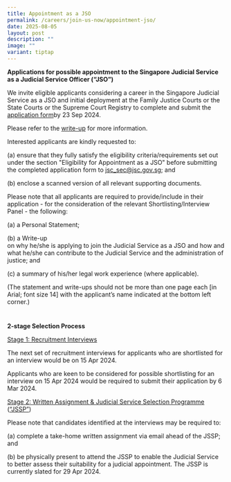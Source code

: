 ```yaml
---
title: Appointment as a JSO
permalink: /careers/join-us-now/appointment-jso/
date: 2025-08-05
layout: post
description: ""
image: ""
variant: tiptap
---
```

<p><strong>Applications for possible appointment to the Singapore Judicial Service as a Judicial Service Officer (“JSO”)</strong>
</p>
<p>We invite eligible applicants considering a career in the Singapore Judicial
Service as a JSO and initial deployment at the Family Justice Courts or
the State Courts or the Supreme Court Registry to complete and submit the
<a href="https://go.gov.sg/judicalserviceofficerapplicationform" rel="noopener noreferrer nofollow" target="_blank">application form</a>by 23 Sep 2024.</p>
<p>Please refer to the <a href="https://go.gov.sg/targetedrecruitment" rel="noopener noreferrer nofollow" target="_blank">write-up</a> for more information.</p>
<p>Interested applicants are kindly requested to:</p>
<p>(a) ensure that they fully satisfy the eligibility criteria/requirements
set out under the section "Eligibility for Appointment as a JSO" before
submitting the completed application form to <a href="mailto:jsc_sec@jsc.gov.sg" rel="noopener noreferrer nofollow" target="_blank">jsc_sec@jsc.gov.sg</a>; and</p>
<p>(b) enclose a scanned version of all relevant supporting documents.</p>
<p>Please note that all applicants are required to provide/include in their
application - for the consideration of the relevant Shortlisting/Interview
Panel - the following:</p>
<p>(a) a Personal Statement;</p>
<p>(b) a Write-up
<br>on why he/she is applying to join the Judicial Service as a JSO and how
and what he/she can contribute to the Judicial Service and the administration
of justice; and</p>
<p>(c) a summary of his/her legal work experience (where applicable).</p>
<p>(The statement and write-ups should not be more than one page each [in
Arial; font size 14] with the applicant’s name indicated at the bottom
left corner.)</p>
<h1></h1>
<p><strong>2-stage Selection Process</strong>
</p>
<p><u>Stage 1: Recruitment Interviews</u>
</p>
<p>The next set of recruitment interviews for applicants who are shortlisted
for an interview would be on 15 Apr 2024.</p>
<p>Applicants who are keen to be considered for possible shortlisting for
an interview on 15 Apr 2024 would be required to submit their application
by 6 Mar 2024.</p>
<p><u>Stage 2: Written Assignment &amp; Judicial Service Selection Programme </u>(<u>“JSSP”</u>)</p>
<p>Please note that candidates identified at the interviews may be required
to:</p>
<p>(a) complete a take-home written assignment via email ahead of the JSSP;
and</p>
<p>(b) be physically present to attend the JSSP to enable the Judicial Service
to better assess their suitability for a judicial appointment. The JSSP
is currently slated for 29 Apr 2024.</p>
<p></p>